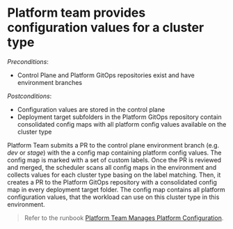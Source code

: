 # Platform team provides configuration values for a cluster type

*Preconditions*:

- Control Plane and Platform GitOps repositories exist and have environment branches  

*Postconditions*:

- Configuration values are stored in the control plane
- Deployment target subfolders in the Platform GitOps repository contain consolidated config maps with all platform config values available on the cluster type

Platform Team submits a PR to the control plane environment branch (e.g. *dev* or *stage*) with the a config map containing platform config values. The config map is marked with a set of custom labels. Once the PR is reviewed and merged, the scheduler scans all config maps in the environment and collects values for each cluster type basing on the label matching. Then, it creates a PR to the Platform GitOps repository with a consolidated config map in every deployment target folder. The config map contains all platform configuration values, that the workload can use on this cluster type in this environment.

> Refer to the runbook [Platform Team Manages Platform Configuration](../run-books/platform-team-manages-platform-configuration.md).
